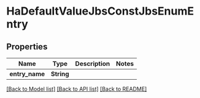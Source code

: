 # HaDefaultValueJbsConstJbsEnumEntry

## Properties

Name | Type | Description | Notes
------------ | ------------- | ------------- | -------------
**entry_name** | **String** |  | 

[[Back to Model list]](../README.md#documentation-for-models) [[Back to API list]](../README.md#documentation-for-api-endpoints) [[Back to README]](../README.md)


